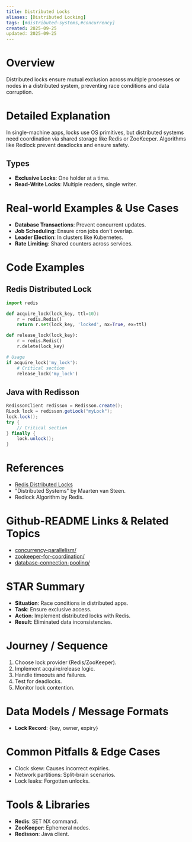 ```yaml
---
title: Distributed Locks
aliases: [Distributed Locking]
tags: [#distributed-systems,#concurrency]
created: 2025-09-25
updated: 2025-09-25
---
```


# Overview

Distributed locks ensure mutual exclusion across multiple processes or nodes in a distributed system, preventing race conditions and data corruption.

# Detailed Explanation

In single-machine apps, locks use OS primitives, but distributed systems need coordination via shared storage like Redis or ZooKeeper. Algorithms like Redlock prevent deadlocks and ensure safety.

## Types
- **Exclusive Locks**: One holder at a time.
- **Read-Write Locks**: Multiple readers, single writer.

# Real-world Examples & Use Cases

- **Database Transactions**: Prevent concurrent updates.
- **Job Scheduling**: Ensure cron jobs don't overlap.
- **Leader Election**: In clusters like Kubernetes.
- **Rate Limiting**: Shared counters across services.

# Code Examples

## Redis Distributed Lock
```python
import redis

def acquire_lock(lock_key, ttl=10):
    r = redis.Redis()
    return r.set(lock_key, 'locked', nx=True, ex=ttl)

def release_lock(lock_key):
    r = redis.Redis()
    r.delete(lock_key)

# Usage
if acquire_lock('my_lock'):
    # Critical section
    release_lock('my_lock')
```

## Java with Redisson
```java
RedissonClient redisson = Redisson.create();
RLock lock = redisson.getLock("myLock");
lock.lock();
try {
    // Critical section
} finally {
    lock.unlock();
}
```

# References

- [Redis Distributed Locks](https://redis.io/docs/manual/patterns/distributed-locks/)
- "Distributed Systems" by Maarten van Steen.
- Redlock Algorithm by Redis.

# Github-README Links & Related Topics

- [concurrency-parallelism/](concurrency-parallelism/)
- [zookeeper-for-coordination/](zookeeper-for-coordination/)
- [database-connection-pooling/](database-connection-pooling/)

# STAR Summary

- **Situation**: Race conditions in distributed apps.
- **Task**: Ensure exclusive access.
- **Action**: Implement distributed locks with Redis.
- **Result**: Eliminated data inconsistencies.

# Journey / Sequence

1. Choose lock provider (Redis/ZooKeeper).
2. Implement acquire/release logic.
3. Handle timeouts and failures.
4. Test for deadlocks.
5. Monitor lock contention.

# Data Models / Message Formats

- **Lock Record**: {key, owner, expiry}

# Common Pitfalls & Edge Cases

- Clock skew: Causes incorrect expiries.
- Network partitions: Split-brain scenarios.
- Lock leaks: Forgotten unlocks.

# Tools & Libraries

- **Redis**: SET NX command.
- **ZooKeeper**: Ephemeral nodes.
- **Redisson**: Java client.